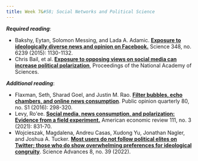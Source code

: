 ```yaml
---
title: Week 7&#58; Social Networks and Political Science
---
```


***Required reading***:

- Bakshy, Eytan, Solomon Messing, and Lada A. Adamic. [**Exposure to ideologically diverse news and opinion on Facebook.**](https://science.sciencemag.org/content/348/6239/1130) Science 348, no. 6239 (2015): 1130-1132.
- Chris Bail, et al. [**Exposure to opposing views on social media can increase political polarization**](https://www.pnas.org/content/115/37/9216), Proceedings of the National Academy of Sciences.

***Additional reading***:

- Flaxman, Seth, Sharad Goel, and Justin M. Rao. [**Filter bubbles, echo chambers, and online news consumption**](https://academic-oup-com.ezproxy.bgu.ac.il/poq/article/80/S1/298/2223402). Public opinion quarterly 80, no. S1 (2016): 298-320.
- Levy, Ro'ee. [**Social media, news consumption, and polarization: Evidence from a field experiment.**](https://pubs-aeaweb-org.ezproxy.bgu.ac.il/doi/pdfplus/10.1257/aer.20191777) American economic review 111, no. 3 (2021): 831-70.
- Wojcieszak, Magdalena, Andreu Casas, Xudong Yu, Jonathan Nagler, and Joshua A. Tucker. [**Most users do not follow political elites on Twitter; those who do show overwhelming preferences for ideological congruity**](https://www-science-org.ezproxy.bgu.ac.il/doi/10.1126/sciadv.abn9418). Science Advances 8, no. 39 (2022).